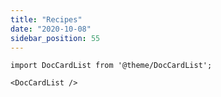```yaml
---
title: "Recipes"
date: "2020-10-08"
sidebar_position: 55
---
```


```mdx-code-block
import DocCardList from '@theme/DocCardList';

<DocCardList />
```
